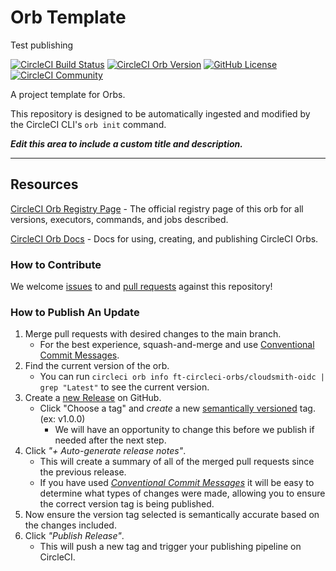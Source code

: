 # Orb Template

Test publishing

[![CircleCI Build Status](https://circleci.com/gh/ft-circleci-orbs/cloudsmith-oidc-orb.svg?style=shield "CircleCI Build Status")](https://circleci.com/gh/ft-circleci-orbs/cloudsmith-oidc-orb) [![CircleCI Orb Version](https://badges.circleci.com/orbs/ft-circleci-orbs/cloudsmith-oidc.svg)](https://circleci.com/developer/orbs/orb/ft-circleci-orbs/cloudsmith-oidc) [![GitHub License](https://img.shields.io/badge/license-MIT-lightgrey.svg)](https://raw.githubusercontent.com/ft-circleci-orbs/cloudsmith-oidc-orb/master/LICENSE) [![CircleCI Community](https://img.shields.io/badge/community-CircleCI%20Discuss-343434.svg)](https://discuss.circleci.com/c/ecosystem/orbs)



A project template for Orbs.

This repository is designed to be automatically ingested and modified by the CircleCI CLI's `orb init` command.

_**Edit this area to include a custom title and description.**_

---

## Resources

[CircleCI Orb Registry Page](https://circleci.com/developer/orbs/orb/ft-circleci-orbs/cloudsmith-oidc) - The official registry page of this orb for all versions, executors, commands, and jobs described.

[CircleCI Orb Docs](https://circleci.com/docs/orb-intro/#section=configuration) - Docs for using, creating, and publishing CircleCI Orbs.

### How to Contribute

We welcome [issues](https://github.com/ft-circleci-orbs/cloudsmith-oidc-orb/issues) to and [pull requests](https://github.com/ft-circleci-orbs/cloudsmith-oidc-orb/pulls) against this repository!

### How to Publish An Update
1. Merge pull requests with desired changes to the main branch.
    - For the best experience, squash-and-merge and use [Conventional Commit Messages](https://conventionalcommits.org/).
2. Find the current version of the orb.
    - You can run `circleci orb info ft-circleci-orbs/cloudsmith-oidc | grep "Latest"` to see the current version.
3. Create a [new Release](https://github.com/ft-circleci-orbs/cloudsmith-oidc-orb/releases/new) on GitHub.
    - Click "Choose a tag" and _create_ a new [semantically versioned](http://semver.org/) tag. (ex: v1.0.0)
      - We will have an opportunity to change this before we publish if needed after the next step.
4.  Click _"+ Auto-generate release notes"_.
    - This will create a summary of all of the merged pull requests since the previous release.
    - If you have used _[Conventional Commit Messages](https://conventionalcommits.org/)_ it will be easy to determine what types of changes were made, allowing you to ensure the correct version tag is being published.
5. Now ensure the version tag selected is semantically accurate based on the changes included.
6. Click _"Publish Release"_.
    - This will push a new tag and trigger your publishing pipeline on CircleCI.